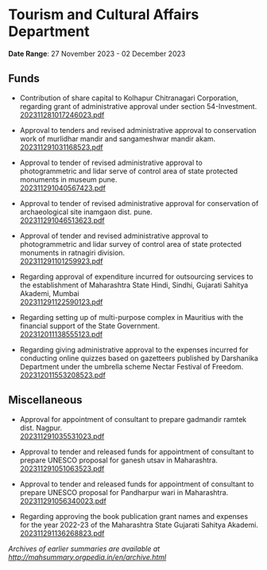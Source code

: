 # Tourism and Cultural Affairs Department

**Date Range**: 27 November 2023 - 02 December 2023


## Funds
- Contribution of share capital to Kolhapur Chitranagari Corporation, regarding grant of administrative approval under section 54-Investment.\
  [202311281017246023.pdf](https://gr.maharashtra.gov.in/Site/Upload/Government%20Resolutions/English/202311281017246023.pdf)

- Approval to tenders and revised administrative approval to conservation work of murlidhar mandir and sangameshwar mandir akam.\
  [202311291031168523.pdf](https://gr.maharashtra.gov.in/Site/Upload/Government%20Resolutions/English/202311291031168523.pdf)

- Approval to tender of revised administrative approval to photogrammetric and lidar serve of control area of state protected monuments in museum pune.\
  [202311291040567423.pdf](https://gr.maharashtra.gov.in/Site/Upload/Government%20Resolutions/English/202311291040567423.pdf)

- Approval to tender of revised administrative approval for conservation of archaeological site inamgaon dist. pune.\
  [202311291046513623.pdf](https://gr.maharashtra.gov.in/Site/Upload/Government%20Resolutions/English/202311291046513623.pdf)

- Approval of tender and revised administrative approval to photogrammetric and lidar survey of control area of state protected monuments in ratnagiri division.\
  [202311291101259923.pdf](https://gr.maharashtra.gov.in/Site/Upload/Government%20Resolutions/English/202311291101259923.pdf)

- Regarding approval of expenditure incurred for outsourcing services to the establishment of Maharashtra State Hindi, Sindhi, Gujarati Sahitya Akademi, Mumbai\
  [202311291122590123.pdf](https://gr.maharashtra.gov.in/Site/Upload/Government%20Resolutions/English/202311291122590123.pdf)

- Regarding setting up of multi-purpose complex in Mauritius with the financial support of the State Government.\
  [202312011138555123.pdf](https://gr.maharashtra.gov.in/Site/Upload/Government%20Resolutions/English/202312011138555123.pdf)

- Regarding giving administrative approval to the expenses incurred for conducting online quizzes based on gazetteers published by Darshanika Department under the umbrella scheme Nectar Festival of Freedom.\
  [202312011553208523.pdf](https://gr.maharashtra.gov.in/Site/Upload/Government%20Resolutions/English/202312011553208523.pdf)

## Miscellaneous
- Approval for appointment of consultant to prepare gadmandir ramtek dist. Nagpur.\
  [202311291035531023.pdf](https://gr.maharashtra.gov.in/Site/Upload/Government%20Resolutions/English/202311291035531023.pdf)

- Approval to tender and released funds for appointment of consultant to prepare UNESCO proposal for ganesh utsav in Maharashtra.\
  [202311291051063523.pdf](https://gr.maharashtra.gov.in/Site/Upload/Government%20Resolutions/English/202311291051063523.pdf)

- Approval to tender and released funds for appointment of consultant to prepare UNESCO proposal for Pandharpur wari in Maharashtra.\
  [202311291056340023.pdf](https://gr.maharashtra.gov.in/Site/Upload/Government%20Resolutions/English/202311291056340023.pdf)

- Regarding approving the book publication grant names and expenses for the year 2022-23 of the Maharashtra State Gujarati Sahitya Akademi.\
  [202311291136268823.pdf](https://gr.maharashtra.gov.in/Site/Upload/Government%20Resolutions/English/202311291136268823.pdf)


*Archives of earlier summaries are available at http://mahsummary.orgpedia.in/en/archive.html*